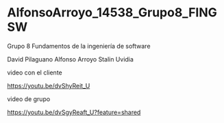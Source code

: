 # AlfonsoArroyo_14538_Grupo8_FINGSW
Grupo 8 Fundamentos de la ingeniería de software

David Pilaguano 
Alfonso Arroyo
Stalin Uvidia 

video con el cliente

https://youtu.be/dvShyReit_U

video de grupo

https://youtu.be/dvSgyReaft_U?feature=shared